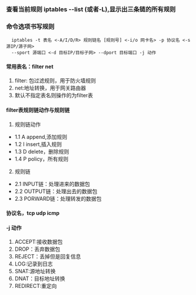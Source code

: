 ### 查看当前规则 iptables --list (或者-L),显示出三条链的所有规则

### 命令选项书写规则

      iptables -t 表名 <-A/I/D/R> 规则链名 [规则号] <-i/o 网卡名> -p 协议名 <-s 源IP/源子网> 
      --sport 源端口 <-d 目标IP/目标子网> --dport 目标端口 -j 动作

#### 常用表名：filter net
1. filter: 包过滤规则，用于防火墙规则
2. net:地址转换，用于网关路由器
3. 默认不指定表名则操作的为filter表

#### filter表规则链动作与规则链
1. 规则链动作
* 1.1 A append,添加规则
* 1.2 I insert,插入规则
* 1.3 D delete，删除规则
* 1.4 P policy，所有规则

2. 规则链
* 2.1 INPUT链：处理进来的数据包
* 2.2 OUTPUT链：处理出去的数据包
* 2.3 PORWARD链：处理转发的数据包

#### 协议名，tcp udp icmp

#### -j 动作
1. ACCEPT:接收数据包
2. DROP：丢弃数据包
3. REJECT：丢掉但是回复信息
4. LOG:记录到日志
5. SNAT:源地址转换
6. DNAT：目标地址转换
7. REDIRECT:重定向
